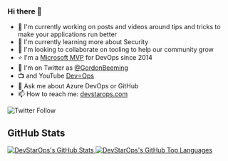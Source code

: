### Hi there 👋

- 🔭 I'm currently working on posts and videos around tips and tricks to make your applications run better
- 🌱 I'm currently learning more about Security
- 👯 I'm looking to collaborate on tooling to help our community grow
- ⭐ I'm a [Microsoft MVP](https://mvp.microsoft.com/en-us/PublicProfile/5000879) for DevOps since 2014
- 🐤 I'm on Twitter as [@GordonBeeming](https://twitter.com/GordonBeeming) 
- 📺 and YouTube [Dev⭐Ops](https://www.youtube.com/c/DevStarOps)
- 💬 Ask me about Azure DevOps or GitHub
- 📫 How to reach me: [devstarops.com](https://devstarops.com/)

![Twitter Follow](https://img.shields.io/twitter/follow/gordonbeeming?style=social)

## GitHub Stats

<a href='https://github.com/devstarops'>
  <picture>
    <source media="(prefers-color-scheme: light)" srcset="https://github-readme-stats.vercel.app/api?username=DevStarOps&show_icons=true&theme=swift&count_private=true">
    <img alt="DevStarOps's GitHub Stats" src="https://github-readme-stats.vercel.app/api?username=DevStarOps&show_icons=true&theme=github_dark&count_private=true">
  </picture>
</a>

<a href='https://github.com/devstarops'>
  <picture>
    <source media="(prefers-color-scheme: light)" srcset="https://github-readme-stats.vercel.app/api/top-langs/?username=DevStarOps&theme=swift&layout=compact">
    <img alt="DevStarOps's GitHub Top Languages" src="https://github-readme-stats.vercel.app/api/top-langs/?username=DevStarOps&theme=github_dark&layout=compact">
  </picture>
</a>
